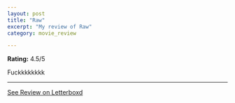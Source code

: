 ```yaml
---
layout: post
title: "Raw"
excerpt: "My review of Raw"
category: movie_review

---
```


**Rating:** 4.5/5

Fuckkkkkkkk

<hr>

[See Review on Letterboxd](https://boxd.it/1kDKWB)
